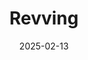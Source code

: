 ---  
layout: startup_page  
title: "Revving"  
id: "revving.io"  
permalink: "/revvingrevving.io02132025/"  
website: "https://revving.io/?utm_source=linkedin&utm_medium=linkedin_page&utm_campaign=linkedin_page"  
funding_round: "Debt"  
funding_amount: "£107M"  
investors: "DWS"  
about: "Revving is a fintech scale-up that provides invoice factoring solutions for the digital media payment landscape. It aims to address the extended payment terms plaguing the digital industries, improving cash flow and fueling growth for UK businesses."  
markets: "Fintech, Adtech, Financial Services, Sales Automation"  
hq: "London, England, United Kingdom"  
founded_year: "2020"  
linkedin: "https://www.linkedin.com/company/revving"  
twitter: ""  
instagram: ""  
facebook: ""  
crunchbase: "https://www.crunchbase.com/organization/revving"  
pitchbook: "https://pitchbook.com/profiles/company/495983-80"  

date_display: "13-Feb-2025"  
date: "2025-02-13"

# SEO Optimization  
meta_title: "Revving - Debt Funding (£107M)"  
meta_description: "Revving, Revving is a fintech scale-up that provides invoice factoring solutions for the digital media payment landscape. It aims to address the extended payme..."  
meta_keywords: "Revving, Fintech, Adtech, Financial Services, Sales Automation, Debt funding"  
canonical_url: "https://startup.projectstartups.com/revvingrevving.io02132025/"  
---